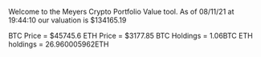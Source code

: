 Welcome to the Meyers Crypto Portfolio Value tool. 
As of 08/11/21 at 19:44:10 our valuation is $134165.19 

BTC Price = $45745.6
 ETH Price = $3177.85
BTC Holdings = 1.06BTC
 ETH holdings = 26.960005962ETH 
